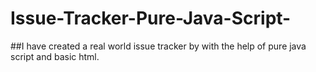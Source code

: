 # Issue-Tracker-Pure-Java-Script-
##I have created a real world issue tracker by with the help of pure java script and basic html.
